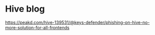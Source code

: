 # Hive blog

https://peakd.com/hive-139531/@keys-defender/phishing-on-hive-no-more-solution-for-all-frontends
